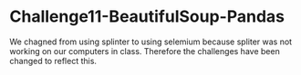 # Challenge11-BeautifulSoup-Pandas
We chagned from using splinter to using selemium because spliter was not working on our computers in class. Therefore the challenges have been changed to reflect this. 
